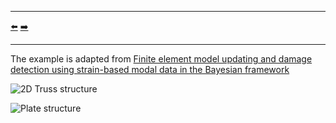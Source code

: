 ***
[⬅️](../033/README.md "Previous example")
[➡️](../035/README.md "Next example")
***

The example is adapted from [Finite element model updating and damage detection using strain-based modal data in the Bayesian framework](https://doi.org/10.1016/j.jsv.2024.118457)

![2D Truss structure](2D_truss.png "2D truss structure")

![Plate structure](plate_structure.png "Plate structure")
